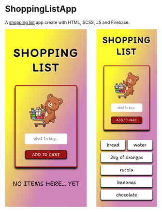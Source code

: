 # ShoppingListApp

A [shopping list](https://add-to-cart-gonzalesgutierrez.netlify.app/) app create with HTML, SCSS, JS and Firebase.

<div style="display: flex; gap: 2rem;"> 
  <img src="/...readMe/add-to-cart-gonzalesgutierrez.netlify.app.png" alt="GitHub Logo" width="270" height="auto">
  <img src="/...readMe/add-to-cart-gonzalesgutierrez.netlify.appWithItems.png" alt="GitHub Logo" width="200" height="auto">
</div>

